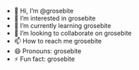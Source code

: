 - 👋 Hi, I’m @grosebite
- 👀 I’m interested in grosebite
- 🌱 I’m currently learning grosebite
- 💞️ I’m looking to collaborate on grosebite
- 📫 How to reach me grosebite
- 😄 Pronouns: grosebite
- ⚡ Fun fact: grosebite

<!---
pinedanscui/pinedanscui is a ✨ special ✨ repository because its `README.md` (this file) appears on your GitHub profile.
You can click the Preview link to take a look at your changes.
--->
